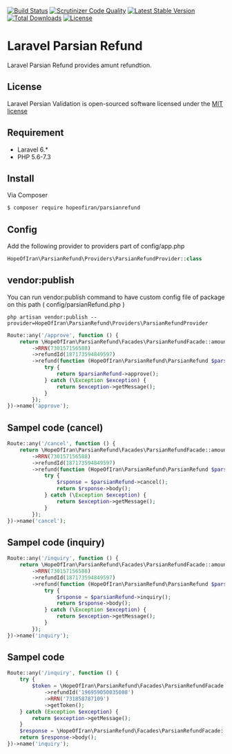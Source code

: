 [![Build Status](https://travis-ci.org/opencafe/validation.svg?branch=master)](https://travis-ci.org/opencafe/validation)
[![Scrutinizer Code Quality](https://scrutinizer-ci.com/g/hopeofiran/parsianrefund/badges/quality-score.png?b=1.0)](https://scrutinizer-ci.com/g/hopeofiran/parsianrefund/?branch=1.0)
[![Latest Stable Version](https://poser.pugx.org/hopeofiran/parsianrefund/v/stable)](https://packagist.org/packages/hopeofiran/parsianrefund)
[![Total Downloads](https://poser.pugx.org/hopeofiran/parsianrefund/downloads)](https://packagist.org/packages/hopeofiran/parsianrefund)
[![License](https://poser.pugx.org/hopeofiran/parsianrefund/license)](https://github.com/hopeofiran/parsianrefund/blob/master/LICENSE.md)

# Laravel Parsian Refund 
Laravel Parsian Refund provides amunt refundtion.

## License
Laravel Persian Validation is open-sourced software licensed under the [MIT license](http://opensource.org/licenses/MIT)

## Requirement
* Laravel 6.*
* PHP 5.6-7.3 
## Install

Via Composer

``` bash
$ composer require hopeofiran/parsianrefund
```

## Config

Add the following provider to providers part of config/app.php
``` php
HopeOfIran\ParsianRefund\Providers\ParsianRefundProvider::class
```

## vendor:publish
You can run vendor:publish command to have custom config file of package on this path ( config/parsianRefund.php )
```
php artisan vendor:publish --provider=HopeOfIran\ParsianRefund\Providers\ParsianRefundProvider
```

``` php
Route::any('/approve', function () {
    return \HopeOfIran\ParsianRefund\Facades\ParsianRefundFacade::amount(1000)
        ->RRN(730157156588)
        ->refundId(187173594849597)
        ->refund(function (HopeOfIran\ParsianRefund\ParsianRefund $parsianRefund) {
            try {
                return $parsianRefund->approve();
            } catch (\Exception $exception) {
                return $exception->getMessage();
            }
        });
})->name('approve');
```

## Sampel code (cancel)
``` php
Route::any('/cancel', function () {
    return \HopeOfIran\ParsianRefund\Facades\ParsianRefundFacade::amount(1000)
        ->RRN(730157156588)
        ->refundId(187173594849597)
        ->refund(function (HopeOfIran\ParsianRefund\ParsianRefund $parsianRefund) {
            try {
                $rsponse = $parsianRefund->cancel();
                return $rsponse->body();
            } catch (\Exception $exception) {
                return $exception->getMessage();
            }
        });
})->name('cancel');
```

## Sampel code (inquiry)
``` php
Route::any('/inquiry', function () {
    return \HopeOfIran\ParsianRefund\Facades\ParsianRefundFacade::amount(1000)
        ->RRN(730157156588)
        ->refundId(187173594849597)
        ->refund(function (HopeOfIran\ParsianRefund\ParsianRefund $parsianRefund) {
            try {
                $rsponse = $parsianRefund->inquiry();
                return $rsponse->body();
            } catch (\Exception $exception) {
                return $exception->getMessage();
            }
        });
})->name('inquiry');
```

## Sampel code 
``` php
Route::any('/inquiry', function () {
    try {
        $token = \HopeOfIran\ParsianRefund\Facades\ParsianRefundFacade::amount(1000)
            ->refundId('196959050035088')
            ->RRN('731858787109')
            ->getToken();
    } catch (Exception $exception) {
        return $exception->getMessage();
    }
    $response = \HopeOfIran\ParsianRefund\Facades\ParsianRefundFacade::inquiry($token);
    return $response->body();
})->name('inquiry');
```